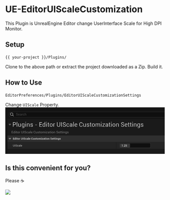 # UE-EditorUIScaleCustomization

This Plugin is UnrealEngine Editor change UserInterface Scale for High DPI Monitor.

## Setup

`{{ your-project }}/Plugins/`

Clone to the above path or extract the project downloaded as a Zip. Build it.

## How to Use

`EditorPreferences/Plugins/EditorUIScaleCustomizationSettings`

Change `UIScale` Property.
![image](Docs/use_00.png)

## Is this convenient for you?

Please ☕

<a href="https://www.buymeacoffee.com/KTA552"><img src="https://img.buymeacoffee.com/button-api/?text=Buy me a coffee&emoji=&slug=KTA552&button_colour=FFDD00&font_colour=000000&font_family=Lato&outline_colour=000000&coffee_colour=ffffff" /></a>
